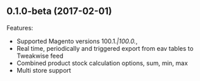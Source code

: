 ## 0.1.0-beta (2017-02-01)

Features:
- Supported Magento versions 100.1.*|100.0.*,
- Real time, periodically and triggered export from eav tables to Tweakwise feed
- Combined product stock calculation options, sum, min, max
- Multi store support